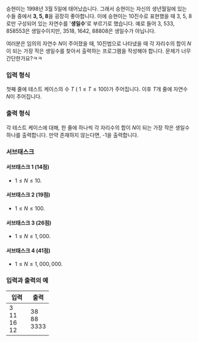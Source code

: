 승현이는 1998년 3월 5일에 태어났습니다. 그래서 승현이는 자신의 생년월일에 있는 수들 중에서 **3, 5, 8**을 굉장히 좋아합니다. 이에 승현이는 10진수로 표현했을 때 3, 5, 8로만 구성되어 있는 자연수를 '**생일수**'로 부르기로 했습니다. 예로 들어 3, 533, 858553은 생일수이지만, 3518, 1642, 88808은 생일수가 아닙니다.

여러분은 임의의 자연수 $N$이 주어졌을 때, 10진법으로 나타냈을 때 각 자리수의 합이 $N$이 되는 가장 작은 생일수를 찾아서 출력하는 프로그램을 작성해야 합니다. 문제가 너무 간단한가요?ㅋㅋ

### 입력 형식

첫째 줄에 테스트 케이스의 수 $T$ ( $1 \le T \le 100$)가 주어집니다. 이후 $T$개 줄에 자연수 $N$이 주어집니다.

### 출력 형식

각 테스트 케이스에 대해, 한 줄에 하나씩 각 자리수의 합이 $N$이 되는 가장 작은 생일수 하나를 출력합니다. 만약 존재하지 않는다면, -1을 출력합니다.

### 서브태스크

#### 서브태스크 1 (14점)

* $1 \le N \le 10.$

#### 서브태스크 2 (19점)

* $1 \le N \le 100.$

#### 서브태스크 3 (26점)

* $1 \le N \le 1,000.$

#### 서브태스크 4 (41점)

* $1 \le N \le 1,000,000.$

### 입력과 출력의 예

<table class='table table-bordered table-condensed'>
 <thead>
  <tr>
   <th style="width: 50%;">입력</th>
   <th style="width: 50%;">출력</th>
  </tr>
 </thead>
 <tbody>
  <tr>
   <td class="code-font">3<br/>
11<br/>
16<br/>
12<br/></td>
   <td class="code-font">38<br/>
88<br/>
3333</td>
  </tr>
 </tbody>
</table>